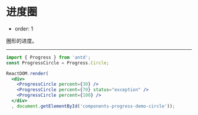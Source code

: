 # 进度圈

- order: 1

圈形的进度。

---

````jsx
import { Progress } from 'antd';
const ProgressCircle = Progress.Circle;

ReactDOM.render(
  <div>
    <ProgressCircle percent={30} />
    <ProgressCircle percent={70} status="exception" />
    <ProgressCircle percent={100} />
  </div>
  , document.getElementById('components-progress-demo-circle'));
````

<style>
.ant-progress-circle-wrap,
.ant-progress-line-wrap {
  margin-right: 8px;
  margin-bottom: 5px;
}
</style>
